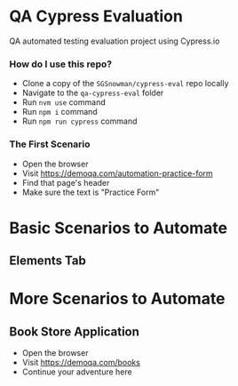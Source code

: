 # QA Cypress Evaluation
QA automated testing evaluation project using Cypress.io

### How do I use this repo?

- Clone a copy of the `SGSnowman/cypress-eval` repo locally
- Navigate to the `qa-cypress-eval` folder
- Run `nvm use` command
- Run `npm i` command
- Run `npm run cypress` command

### The First Scenario

- Open the browser
- Visit https://demoqa.com/automation-practice-form
- Find that page's header
- Make sure the text is "Practice Form"

# Basic Scenarios to Automate

## Elements Tab

# More Scenarios to Automate

## Book Store Application

- Open the browser
- Visit https://demoqa.com/books
- Continue your adventure here






